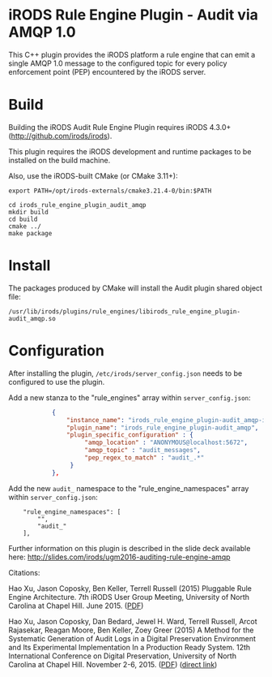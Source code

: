 # iRODS Rule Engine Plugin - Audit via AMQP 1.0

This C++ plugin provides the iRODS platform a rule engine that can emit a single AMQP 1.0 message to the configured topic for every policy enforcement point (PEP) encountered by the iRODS server.

# Build

Building the iRODS Audit Rule Engine Plugin requires iRODS 4.3.0+ (http://github.com/irods/irods).

This plugin requires the iRODS development and runtime packages to be installed on the build machine.

Also, use the iRODS-built CMake (or CMake 3.11+):

```
export PATH=/opt/irods-externals/cmake3.21.4-0/bin:$PATH
```

```
cd irods_rule_engine_plugin_audit_amqp
mkdir build
cd build
cmake ../
make package
```

# Install

The packages produced by CMake will install the Audit plugin shared object file:

`/usr/lib/irods/plugins/rule_engines/libirods_rule_engine_plugin-audit_amqp.so`

# Configuration

After installing the plugin, `/etc/irods/server_config.json` needs to be configured to use the plugin.

Add a new stanza to the "rule_engines" array within `server_config.json`:

```json
            {
                "instance_name": "irods_rule_engine_plugin-audit_amqp-instance",
                "plugin_name": "irods_rule_engine_plugin-audit_amqp",
                "plugin_specific_configuration" : {
                     "amqp_location" : "ANONYMOUS@localhost:5672",
                     "amqp_topic" : "audit_messages",
                     "pep_regex_to_match" : "audit_.*"
                 }
            },
```

Add the new `audit_` namespace to the "rule_engine_namespaces" array within `server_config.json`:

```
    "rule_engine_namespaces": [
        "", 
        "audit_"
    ], 
```

Further information on this plugin is described in the slide deck available here: http://slides.com/irods/ugm2016-auditing-rule-engine-amqp

Citations:

Hao Xu, Jason Coposky, Ben Keller, Terrell Russell (2015) Pluggable Rule Engine Architecture. 7th iRODS User Group Meeting, University of North Carolina at Chapel Hill. June 2015. ([PDF](https://irods.org/uploads/2015/01/xu2015-pluggable_rule_engine.pdf))

Hao Xu, Jason Coposky, Dan Bedard, Jewel H. Ward, Terrell Russell, Arcot Rajasekar, Reagan Moore, Ben Keller, Zoey Greer (2015) A Method for the Systematic Generation of Audit Logs in a Digital Preservation Environment and Its Experimental Implementation In a Production Ready System. 12th International Conference on Digital Preservation, University of North Carolina at Chapel Hill. November 2-6, 2015. ([PDF](https://irods.org/uploads/2015/01/xu2015_ipres-preservation_audit_logs_production.pdf)) ([direct link](https://phaidra.univie.ac.at/detail_object/o:429566)) 
